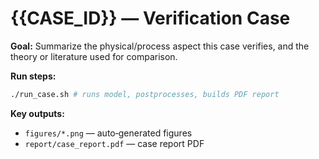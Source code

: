 # {{CASE_ID}} — Verification Case


**Goal:**
Summarize the physical/process aspect this case verifies, and the theory or literature used for comparison.


**Run steps:**
```bash
./run_case.sh # runs model, postprocesses, builds PDF report
```


**Key outputs:**
- `figures/*.png` — auto‑generated figures
- `report/case_report.pdf` — case report PDF